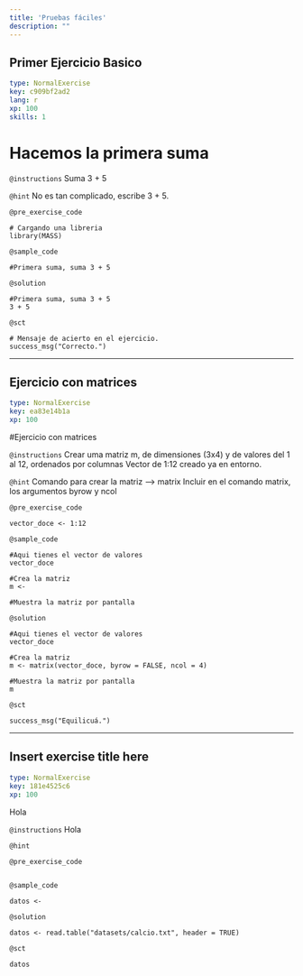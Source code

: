 ```yaml
---
title: 'Pruebas fáciles'
description: ""
---
```


## Primer Ejercicio Basico

```yaml
type: NormalExercise
key: c909bf2ad2
lang: r
xp: 100
skills: 1
```

# Hacemos la primera suma

`@instructions`
Suma 3 + 5

`@hint`
No es tan complicado, escribe 3 + 5.

`@pre_exercise_code`
```{r}
# Cargando una libreria
library(MASS)
```

`@sample_code`
```{r}
#Primera suma, suma 3 + 5
```

`@solution`
```{r}
#Primera suma, suma 3 + 5
3 + 5
```

`@sct`
```{r}
# Mensaje de acierto en el ejercicio.
success_msg("Correcto.")
```

---

## Ejercicio con matrices

```yaml
type: NormalExercise
key: ea83e14b1a
xp: 100
```

#Ejercicio con matrices

`@instructions`
Crear uma matriz m, de dimensiones (3x4) y de valores del 1 al 12, ordenados por columnas
Vector de 1:12 creado ya en entorno.

`@hint`
Comando para crear la matriz --> matrix
Incluir en el comando matrix, los argumentos byrow y ncol

`@pre_exercise_code`
```{r}
vector_doce <- 1:12
```

`@sample_code`
```{r}
#Aqui tienes el vector de valores
vector_doce

#Crea la matriz
m <- 

#Muestra la matriz por pantalla

```

`@solution`
```{r}
#Aqui tienes el vector de valores
vector_doce

#Crea la matriz
m <- matrix(vector_doce, byrow = FALSE, ncol = 4)

#Muestra la matriz por pantalla
m
```

`@sct`
```{r}
success_msg("Equilicuá.")
```

---

## Insert exercise title here

```yaml
type: NormalExercise
key: 181e4525c6
xp: 100
```

Hola

`@instructions`
Hola

`@hint`


`@pre_exercise_code`
```{r}

```

`@sample_code`
```{r}
datos <-
```

`@solution`
```{r}
datos <- read.table("datasets/calcio.txt", header = TRUE)
```

`@sct`
```{r}
datos
```
